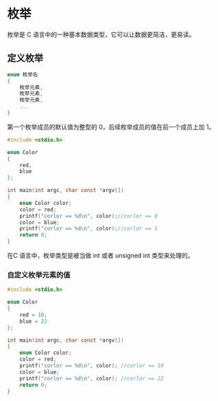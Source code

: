 # 枚举

枚举是 C 语言中的一种基本数据类型，它可以让数据更简洁，更易读。

## 定义枚举

```c
enum 枚举名
{
    枚举元素,
    枚举元素,
    枚举元素,
    ...
}
```

第一个枚举成员的默认值为整型的 0，后续枚举成员的值在前一个成员上加 1。

```c
#include <stdio.h>

enum Color
{
    red,
    blue
};

int main(int argc, char const *argv[])
{
    enum Color color;
    color = red;
    printf("corlor == %d\n", color);//corlor == 0
    color = blue;
    printf("corlor == %d\n", color);//corlor == 1
    return 0;
}
```

在C 语言中，枚举类型是被当做 int 或者 unsigned int 类型来处理的。

### 自定义枚举元素的值

```c
#include <stdio.h>

enum Color
{
    red = 10,
    blue = 22
};

int main(int argc, char const *argv[])
{
    enum Color color;
    color = red;
    printf("corlor == %d\n", color); //corlor == 10
    color = blue;
    printf("corlor == %d\n", color); //corlor == 22
    return 0;
}
```

